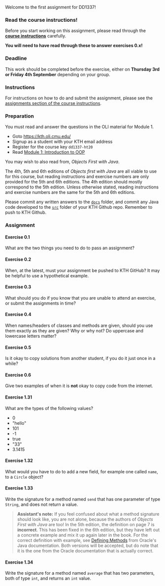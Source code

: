 Welcome to the first assignment for DD1337!

### Read the course instructions!
Before you start working on this assignment, please read through the
**[course instructions](https://gits-15.sys.kth.se/inda-20/course-instructions)**
carefully.

**You will need to have read through these to answer exercises 0.x!**

### Deadline
This work should be completed before the exercise, either on **Thursday 3rd or Friday 4th September** depending on your group.

### Instructions
For instructions on how to do and submit the assignment, please see the
[assignments section of the course instructions](https://gits-15.sys.kth.se/inda-20/course-instructions#assignments).

### Preparation
You must read and answer the questions in the OLI material for Module 1.

- Goto https://kth.oli.cmu.edu/
- Signup as a student with your KTH email address
- Register for the course key `dd1337-ht20`
- Read [Module 1: Introduction to OOP](https://kth.oli.cmu.edu/jcourse/webui/syllabus/module.do?context=3f7e376cac1f0888302cff10ffd4c37a)

You may wish to also read from, _Objects First with Java_.

The 4th, 5th and 6th editions of _Objects first with Java_ are all viable to use
for this course, but reading instructions and exercise numbers are only provided
for the 5th and 6th editions. The 4th edition should mostly correspond to the
5th edition. Unless otherwise stated, reading instructions and exercise numbers
are the same for the 5th and 6th editions.

Please commit any written answers to the [`docs`](docs) folder, and commit any
Java code developed to the [`src`](src) folder of your KTH Github repo.
Remember to push to KTH Github.

### Assignment

#### Exercise 0.1
What are the two things you need to do to pass an assignment?

#### Exercise 0.2
When, at the latest, must your assignment be pushed to KTH GitHub? It may be
helpful to use a hypothetical example.

#### Exercise 0.3
What should you do if you know that you are unable to attend an exercise, or
submit the assignments in time?

#### Exercise 0.4
When names/headers of classes and methods are given, should you use them
exactly as they are given? Why or why not? Do uppercase and lowercase
letters matter?

#### Exercise 0.5
Is it okay to copy solutions from another student, if you do it just once in a
while?

#### Exercise 0.6
Give two examples of when it is **not** okay to copy code from the internet.

#### Exercise 1.31
What are the types of the following values?

- 0
- "hello"
- 101
- -1
- true
- "33"
- 3.1415

#### Exercise 1.32
What would you have to do to add a new field, for example one called `name`, to
a `Circle` object?

#### Exercise 1.33
Write the signature for a method named `send` that has one parameter of type
`String`, and does not return a value.

> **Assistant's note:** If you feel confused about what a method signature
> should look like, you are not alone, because the authors of _Objects First
> with Java_ are too! In the 5th edition, the definition on page 7 is
> **incorrect**. This has been fixed in the 6th edition, but they have left out
> a concrete example and mix it up again later in the book. For the correct
> definition with example, see
> [Defining Methods](https://docs.oracle.com/javase/tutorial/java/javaOO/methods.html)
> from Oracle's Java documentation. Both versions will be accepted, but do note
> that it is the one from the Oracle documentation that is actually correct.

#### Exercise 1.34
Write the signature for a method named `average` that has two parameters, both
of type `int`, and returns an `int` value.
